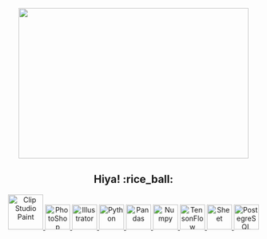 <p align="center">
   <img width="460" height="300" src="https://user-images.githubusercontent.com/107581955/173915411-ac84b26b-ab38-4a0f-bc1e-ab78159052d9.gif">
  </p>
      <h2 align="center" style="margin-top: 0x;">Hiya! :rice_ball:
      </h2>
    
<p align="center" style="margin-bottom: 0px !important;">
  <a href="https://www.clipstudio.net/en/">
    <img width="70" alt="Clip Studio Paint" src="https://user-images.githubusercontent.com/107581955/173955588-3da6f6c4-7492-42ad-a859-3e4ede562a4d.png">
  </a>
<a href="https://www.adobe.com/products/photoshop.html">
    <img width="50" alt="PhotoShop" src="https://user-images.githubusercontent.com/107581955/173926362-5b66e99f-394c-4f54-aad3-b4581250c152.png">
</a>
  <a href="https://www.adobe.com/products/illustrator.html">
    <img width="50" alt="Illustrator" src="https://user-images.githubusercontent.com/107581955/173941055-a4e5967c-6f47-466b-908d-d6af7a1e3fb2.png">
</a>  
<a href="https://www.python.org/">
    <img width="50" alt="Python" src="https://user-images.githubusercontent.com/107581955/173927133-e225f74c-10fd-4030-8c1e-aef1eaf73168.png">
</a>
<a href="https://pandas.pydata.org/">
    <img width="50" alt="Pandas" src="https://user-images.githubusercontent.com/107581955/173941450-e67d3ba7-66e2-442f-986e-fd9b64703105.png">
</a> 
 <a href="https://numpy.org/">
    <img width="50" alt="Numpy" src="https://user-images.githubusercontent.com/107581955/173940242-dd20a3e7-5745-4f4e-baae-7675a463b047.png">
</a>  
 <a href="https://www.tensorflow.org/">
    <img width="50" alt="TensonFlow" src="https://user-images.githubusercontent.com/107581955/173940425-ae656de6-d029-4afd-87d4-1ee94a0e5bcb.png">
</a>  
<a href="https://www.google.com/sheets/about/">
    <img width="50" alt="Sheet" src="https://user-images.githubusercontent.com/107581955/173940591-df1ed204-7d18-4018-b460-e0977ad03372.png">
</a>  
<a href="https://www.postgresql.org/">
    <img width="50" alt="PostegreSQL" src="https://user-images.githubusercontent.com/107581955/173940720-f055d190-bfdb-49f4-849b-51a9b427a31a.png">
</a>  

  
  
  
  
</p>







